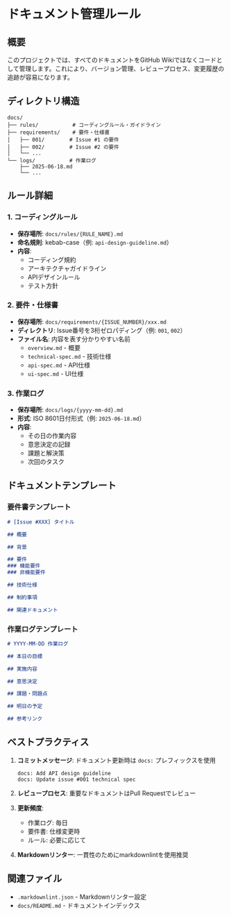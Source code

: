 # ドキュメント管理ルール

## 概要
このプロジェクトでは、すべてのドキュメントをGitHub Wikiではなくコードとして管理します。これにより、バージョン管理、レビュープロセス、変更履歴の追跡が容易になります。

## ディレクトリ構造

```
docs/
├── rules/           # コーディングルール・ガイドライン
├── requirements/    # 要件・仕様書
│   ├── 001/        # Issue #1 の要件
│   ├── 002/        # Issue #2 の要件
│   └── ...
└── logs/           # 作業ログ
    ├── 2025-06-18.md
    └── ...
```

## ルール詳細

### 1. コーディングルール
- **保存場所**: `docs/rules/{RULE_NAME}.md`
- **命名規則**: kebab-case（例: `api-design-guideline.md`）
- **内容**:
  - コーディング規約
  - アーキテクチャガイドライン
  - APIデザインルール
  - テスト方針

### 2. 要件・仕様書
- **保存場所**: `docs/requirements/{ISSUE_NUMBER}/xxx.md`
- **ディレクトリ**: Issue番号を3桁ゼロパディング（例: `001`, `002`）
- **ファイル名**: 内容を表す分かりやすい名前
  - `overview.md` - 概要
  - `technical-spec.md` - 技術仕様
  - `api-spec.md` - API仕様
  - `ui-spec.md` - UI仕様

### 3. 作業ログ
- **保存場所**: `docs/logs/{yyyy-mm-dd}.md`
- **形式**: ISO 8601日付形式（例: `2025-06-18.md`）
- **内容**:
  - その日の作業内容
  - 意思決定の記録
  - 課題と解決策
  - 次回のタスク

## ドキュメントテンプレート

### 要件書テンプレート
```markdown
# [Issue #XXX] タイトル

## 概要

## 背景

## 要件
### 機能要件
### 非機能要件

## 技術仕様

## 制約事項

## 関連ドキュメント
```

### 作業ログテンプレート
```markdown
# YYYY-MM-DD 作業ログ

## 本日の目標

## 実施内容

## 意思決定

## 課題・問題点

## 明日の予定

## 参考リンク
```

## ベストプラクティス

1. **コミットメッセージ**: ドキュメント更新時は `docs:` プレフィックスを使用
   ```
   docs: Add API design guideline
   docs: Update issue #001 technical spec
   ```

2. **レビュープロセス**: 重要なドキュメントはPull Requestでレビュー

3. **更新頻度**:
   - 作業ログ: 毎日
   - 要件書: 仕様変更時
   - ルール: 必要に応じて

4. **Markdownリンター**: 一貫性のためにmarkdownlintを使用推奨

## 関連ファイル
- `.markdownlint.json` - Markdownリンター設定
- `docs/README.md` - ドキュメントインデックス
